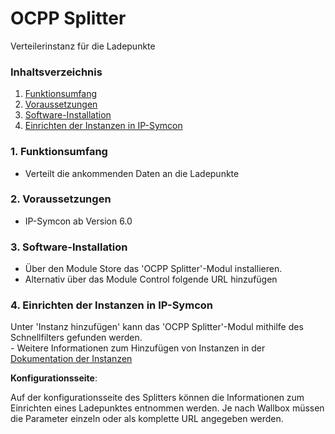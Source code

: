 # OCPP Splitter
Verteilerinstanz für die Ladepunkte

### Inhaltsverzeichnis

1. [Funktionsumfang](#1-funktionsumfang)
2. [Voraussetzungen](#2-voraussetzungen)
3. [Software-Installation](#3-software-installation)
4. [Einrichten der Instanzen in IP-Symcon](#4-einrichten-der-instanzen-in-ip-symcon)

### 1. Funktionsumfang

* Verteilt die ankommenden Daten an die Ladepunkte

### 2. Voraussetzungen

- IP-Symcon ab Version 6.0

### 3. Software-Installation

* Über den Module Store das 'OCPP Splitter'-Modul installieren.
* Alternativ über das Module Control folgende URL hinzufügen

### 4. Einrichten der Instanzen in IP-Symcon

 Unter 'Instanz hinzufügen' kann das 'OCPP Splitter'-Modul mithilfe des Schnellfilters gefunden werden.  
	- Weitere Informationen zum Hinzufügen von Instanzen in der [Dokumentation der Instanzen](https://www.symcon.de/service/dokumentation/konzepte/instanzen/#Instanz_hinzufügen)

__Konfigurationsseite__:

Auf der konfigurationsseite des Splitters können die Informationen zum Einrichten eines Ladepunktes entnommen werden.
Je nach Wallbox müssen die Parameter einzeln oder als komplette URL angegeben werden.